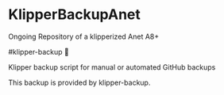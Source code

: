 # KlipperBackupAnet
Ongoing Repository of a klipperized Anet A8+


#klipper-backup 💾

Klipper backup script for manual or automated GitHub backups

This backup is provided by klipper-backup.

